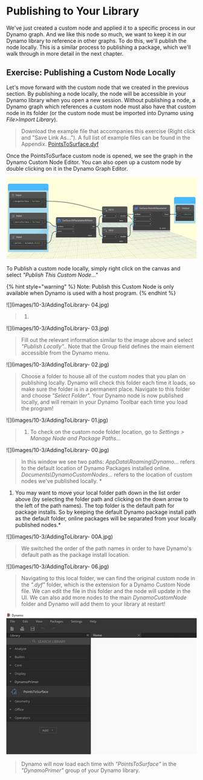 # Publishing to Your Library

We've just created a custom node and applied it to a specific process in our Dynamo graph. And we like this node so much, we want to keep it in our Dynamo library to reference in other graphs. To do this, we'll publish the node locally. This is a similar process to publishing a package, which we'll walk through in more detail in the next chapter.

## Exercise: Publishing a Custom Node Locally&#x20;

Let's move forward with the custom node that we created in the previous section. By publishing a node locally, the node will be accessible in your Dynamo library when you open a new session. Without publishing a node, a Dynamo graph which references a custom node must also have that custom node in its folder (or the custom node must be imported into Dynamo using _File>Import Library_).

> Download the example file that accompanies this exercise (Right click and "Save Link As..."). A full list of example files can be found in the Appendix. [PointsToSurface.dyf](https://github.com/h-iL/ForkedDynamoPrimerReorganized/blob/main/10\_Custom-Nodes/datasets/10-3/PointsToSurface.dyf)

Once the PointsToSurface custom node is opened, we see the graph in the Dynamo Custom Node Editor. You can also open up a custom node by double clicking on it in the Dynamo Graph Editor.

![](<../../.gitbook/assets/publish custom node locally 01.jpg>)

To Publish a custom node locally, simply right click on the canvas and select _"Publish This Custom Node..."_

{% hint style="warning" %}
Note: Publish this Custom Node is only available when Dynamo is used with a host program.
{% endhint %}

!\[]\(images/10-3/AddingToLibrary- 04.jpg)

> 1.

!\[]\(images/10-3/AddingToLibrary- 03.jpg)

> Fill out the relevant information similar to the image above and select _"Publish Locally"._. Note that the Group field defines the main element accessible from the Dynamo menu.

!\[]\(images/10-3/AddingToLibrary- 02.jpg)

> Choose a folder to house all of the custom nodes that you plan on publishing locally. Dynamo will check this folder each time it loads, so make sure the folder is in a permanent place. Navigate to this folder and choose _"Select Folder"._ Your Dynamo node is now published locally, and will remain in your Dynamo Toolbar each time you load the program!

!\[]\(images/10-3/AddingToLibrary- 01.jpg)

> 1. To check on the custom node folder location, go to _Settings > Manage Node and Package Paths..._

!\[]\(images/10-3/AddingToLibrary- 00.jpg)

> In this window we see two paths: _AppData\Roaming\Dynamo..._ refers to the default location of Dynamo Packages installed online. _Documents\DynamoCustomNodes..._ refers to the location of custom nodes we've published locally. \*

1. You may want to move your local folder path down in the list order above (by selecting the folder path and clicking on the down arrow to the left of the path names). The top folder is the default path for package installs. So by keeping the default Dynamo package install path as the default folder, online packages will be separated from your locally published nodes.\*

!\[]\(images/10-3/AddingToLibrary- 00A.jpg)

> We switched the order of the path names in order to have Dynamo's default path as the package install location.

!\[]\(images/10-3/AddingToLibrary- 06.jpg)

> Navigating to this local folder, we can find the original custom node in the _".dyf"_ folder, which is the extension for a Dynamo Custom Node file. We can edit the file in this folder and the node will update in the UI. We can also add more nodes to the main _DynamoCustomNode_ folder and Dynamo will add them to your library at restart!

![](../../.gitbook/assets/library.jpg)

> Dynamo will now load each time with _"PointsToSurface"_ in the _"DynamoPrimer"_ group of your Dynamo library.
